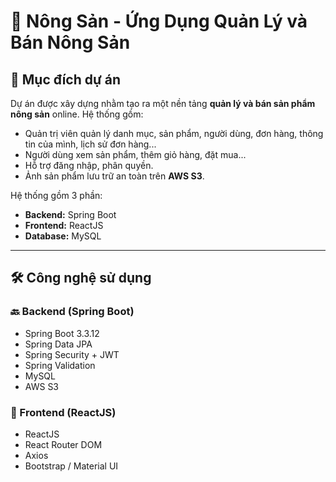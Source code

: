 # 🌾 Nông Sản - Ứng Dụng Quản Lý và Bán Nông Sản

## 📌 Mục đích dự án
Dự án được xây dựng nhằm tạo ra một nền tảng **quản lý và bán sản phẩm nông sản** online. Hệ thống gồm:
- Quản trị viên quản lý danh mục, sản phẩm, người dùng, đơn hàng, thông tin của mình, lịch sử đơn hàng...
- Người dùng xem sản phẩm, thêm giỏ hàng, đặt mua...
- Hỗ trợ đăng nhập, phân quyền.
- Ảnh sản phẩm lưu trữ an toàn trên **AWS S3**.

Hệ thống gồm 3 phần:
- **Backend:** Spring Boot  
- **Frontend:** ReactJS  
- **Database:** MySQL

---

## 🛠️ Công nghệ sử dụng

### 🔙 Backend (Spring Boot)
- Spring Boot 3.3.12  
- Spring Data JPA  
- Spring Security + JWT  
- Spring Validation  
- MySQL  
- AWS S3

### 🎨 Frontend (ReactJS)
- ReactJS  
- React Router DOM  
- Axios  
- Bootstrap / Material UI




